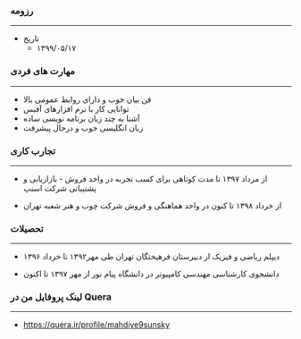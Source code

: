 ### رزومه

---

+ تاریخ
  - ۱۳۹۹/۰۵/۱۷

### مهارت های فردی

---

+ فن بیان خوب و دارای روابط عمومی بالا
+ توانایی کار با نرم افزارهای آفیس
+ آشنا به چند زبان برنامه نویسی ساده
+ زبان انگلیسی خوب و درحال پیشرفت

### تجارب کاری

---

+ از مرداد ۱۳۹۷ تا مدت کوتاهی برای کسب تجربه در واحد فروش - بازاریابی و پشتیبانی شرکت اسنپ
  
+ از خرداد ۱۳۹۸ تا کنون در واحد هماهنگی و فروش شرکت چوب و هنر شعبه تهران
  
### تحصیلات

---

+ دیپلم ریاضی و فیزیک از دبیرستان فرهیختگان تهران طی مهر۱۳۹۲ تا خرداد ۱۳۹۶
  
+ دانشجوی کارشناسی مهندسی کامپیوتر در دانشگاه پیام نور از مهر ۱۳۹۷ تا اکنون
  
### لینک پروفایل من در Quera

---

+ https://quera.ir/profile/mahdiye9sunsky

